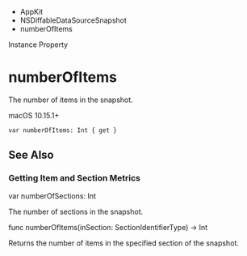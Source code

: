 

- AppKit
- NSDiffableDataSourceSnapshot
-  numberOfItems 

Instance Property

# numberOfItems

The number of items in the snapshot.

macOS 10.15.1+

``` source
var numberOfItems: Int { get }
```

## See Also

### Getting Item and Section Metrics

var numberOfSections: Int

The number of sections in the snapshot.

func numberOfItems(inSection: SectionIdentifierType) -> Int

Returns the number of items in the specified section of the snapshot.


